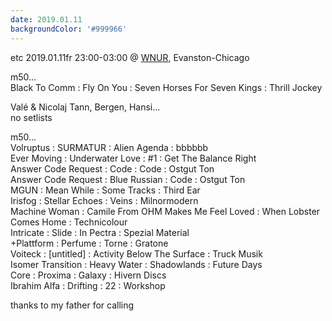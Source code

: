 ```yaml
---
date: 2019.01.11
backgroundColor: '#999966'
---
```


etc 2019.01.11fr 23:00-03:00 @ [WNUR](http://www.wnur.org/), Evanston-Chicago  

m50...  
Black To Comm : Fly On You : Seven Horses For Seven Kings : Thrill Jockey  

Valé & Nicolaj Tann, Bergen, Hansi...  
no setlists  

m50...  
Volruptus : SURMATUR : Alien Agenda : bbbbbb  
Ever Moving : Underwater Love : #1 : Get The Balance Right  
Answer Code Request : Code : Code : Ostgut Ton  
Answer Code Request : Blue Russian : Code : Ostgut Ton  
MGUN : Mean While : Some Tracks : Third Ear  
Irisfog : Stellar Echoes : Veins : Milnormodern  
Machine Woman : Camile From OHM Makes Me Feel Loved : When Lobster Comes Home : Technicolour  
Intricate : Slide : In Pectra : Spezial Material  
+Plattform : Perfume : Torne : Gratone  
Voiteck : \[untitled\] : Activity Below The Surface : Truck Musik  
Isomer Transition : Heavy Water : Shadowlands : Future Days  
Core : Proxima : Galaxy : Hivern Discs  
Ibrahim Alfa : Drifting : 22 : Workshop  

thanks to my father for calling
